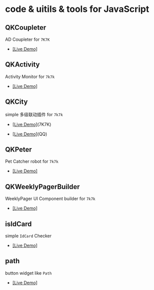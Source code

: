 # code &amp; uitils &amp; tools for JavaScript



## QKCoupleter

AD Coupleter for `7K7K`

+ [[Live Demo]](http://zfkun.github.io/js/demo/QKCoupleter/)

## QKActivity

Activity Monitor for `7k7k`

+ [[Live Demo]](http://zfkun.github.io/js/demo/QKActivity/)


## QKCity

simple 多级联动插件 for `7k7k`

+ [[Live Demo]](http://zfkun.github.io/js/demo/QKCity/)(7K7K)

+ [[Live Demo]](http://zfkun.github.io/js/demo/QKCity/qq.html)(QQ)

## QKPeter

Pet Catcher robot for `7k7k`

+ [[Live Demo]](http://zfkun.github.io/js/demo/QKPeter/QKPeter.user.js)

## QKWeeklyPagerBuilder

WeeklyPager UI Component builder for `7k7k`

+ [[Live Demo]](http://zfkun.github.io/js/demo/QKWeeklyPagerBuilder/)

## isIdCard

simple `IdCard` Checker

+ [[Live Demo]](http://zfkun.github.io/js/demo/IsIdCard/)

## path

button widget like `Path`

+ [[Live Demo]](http://zfkun.github.io/js/demo/Path/)
